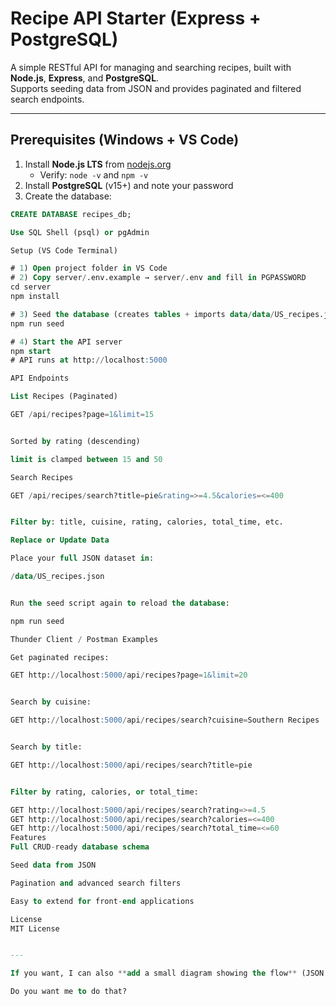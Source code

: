 # Recipe API Starter (Express + PostgreSQL)

A simple RESTful API for managing and searching recipes, built with **Node.js**, **Express**, and **PostgreSQL**.  
Supports seeding data from JSON and provides paginated and filtered search endpoints.

---

## Prerequisites (Windows + VS Code)

1. Install **Node.js LTS** from [nodejs.org](https://nodejs.org)  
   - Verify: `node -v` and `npm -v`
2. Install **PostgreSQL** (v15+) and note your password
3. Create the database:  
```sql
CREATE DATABASE recipes_db;

Use SQL Shell (psql) or pgAdmin

Setup (VS Code Terminal)

# 1) Open project folder in VS Code
# 2) Copy server/.env.example → server/.env and fill in PGPASSWORD
cd server
npm install

# 3) Seed the database (creates tables + imports data/data/US_recipes.json)
npm run seed

# 4) Start the API server
npm start
# API runs at http://localhost:5000

API Endpoints

List Recipes (Paginated)

GET /api/recipes?page=1&limit=15


Sorted by rating (descending)

limit is clamped between 15 and 50

Search Recipes

GET /api/recipes/search?title=pie&rating=>=4.5&calories=<=400


Filter by: title, cuisine, rating, calories, total_time, etc.

Replace or Update Data

Place your full JSON dataset in:

/data/US_recipes.json


Run the seed script again to reload the database:

npm run seed

Thunder Client / Postman Examples

Get paginated recipes:

GET http://localhost:5000/api/recipes?page=1&limit=20


Search by cuisine:

GET http://localhost:5000/api/recipes/search?cuisine=Southern Recipes


Search by title:

GET http://localhost:5000/api/recipes/search?title=pie


Filter by rating, calories, or total_time:

GET http://localhost:5000/api/recipes/search?rating=>=4.5
GET http://localhost:5000/api/recipes/search?calories=<=400
GET http://localhost:5000/api/recipes/search?total_time=<=60
Features
Full CRUD-ready database schema

Seed data from JSON

Pagination and advanced search filters

Easy to extend for front-end applications

License
MIT License


---

If you want, I can also **add a small diagram showing the flow** (JSON → DB → API → client) to make the README look **super professional** for GitHub.  

Do you want me to do that?
